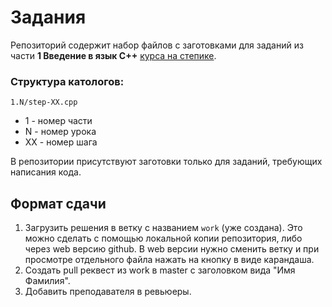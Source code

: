 # Задания

Репозиторий содержит набор файлов с заготовками для заданий из части **1 Введение в язык C++** [курса на степике](https://stepik.org/course/7/syllabus).

### Структура катологов:

`1.N/step-XX.cpp`

* 1 - номер части
* N - номер урока
* XX - номер шага

В репозитории присутствуют заготовки только для заданий, требующих написания кода.

## Формат сдачи

1. Загрузить решения в ветку с названием `work` (уже создана). Это можно сделать с помощью локальной копии репозитория, либо 
через web версию github. В web версии нужно сменить ветку и при просмотре отдельного файла нажать на кнопку в виде карандаша. 
2. Создать pull реквест из work в master с заголовком вида "Имя Фамилия".
3. Добавить преподавателя в ревьюеры.
